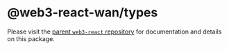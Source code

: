 # @web3-react-wan/types

Please visit the [parent `web3-react` repository](https://github.com/codeoneline/web3-react) for documentation and details on this package.
